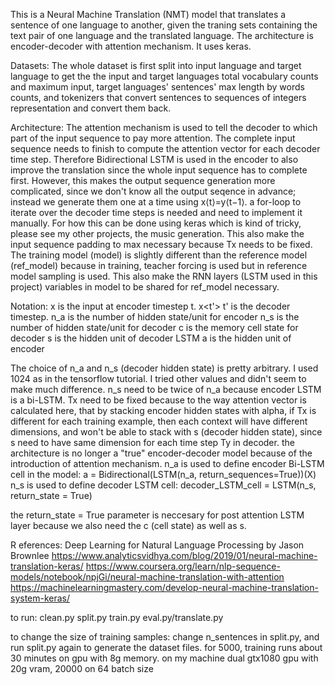 
This is a Neural Machine Translation (NMT) model that translates a sentence of 
one language to another, given the traning sets containing the text pair of one
 language and the translated language.
The architecture is encoder-decoder with attention mechanism.
It uses keras.

Datasets:
The whole dataset is first split into input language and target language to get
the the input and target languages total vocabulary counts and maximum input,
target languages' sentences' max length by words counts, and tokenizers that
 convert sentences to sequences of integers representation and convert them back.

Architecture:
The attention mechanism is used to tell the decoder to which part of the input
sequence to pay more attention.  The complete input sequence needs to finish 
to compute the attention vector for each decoder time step.  Therefore 
Bidirectional LSTM is used in the encoder to also improve the translation 
since the whole input sequence has to complete first. However, this makes the
output sequence generation more complicated, since we don't know all the 
output seqence in advance;
instead we generate them one at a time using x⟨t⟩=y⟨t−1⟩. a for-loop to iterate 
over the decoder time steps is needed and need to implement it manually.
For how this can be done using keras which is kind of tricky, please see my 
other projects, the music generation.
This also make the input sequence padding to max necessary because Tx needs to 
be fixed.
The training model (model) is slightly different than the reference model 
(ref_model) because in training, teacher forcing is used but in reference model 
sampling is used.
This also make the RNN layers (LSTM used in this project) variables in model to 
be shared for ref_model necessary.

Notation:
x<t> is the input at encoder timestep t.
x<t'> t' is the decoder timestep.
n_a is the number of hidden state/unit for encoder
n_s is the number of hidden state/unit for decoder
c is the memory cell state for decoder
s is the hidden unit of decoder LSTM
a is the hidden unit of encoder


The choice of n_a and n_s (decoder hidden state) is pretty arbitrary.  I used 
1024 as in the tensorflow tutorial.  I tried other values and didn't seem to 
make much difference.
n_s need to be twice of n_a because encoder LSTM is a bi-LSTM.
Tx need to be fixed because to the way attention vector is calculated here, 
that by stacking encoder hidden states with alpha, if Tx is different for each 
training example, then each context<Ty> will have different dimensions, and 
won't be able to stack with s<Ty> (decoder hidden state), since s<Ty> need
to have same dimension for each time step Ty in decoder.
the architecture is no longer a "true" encoder-decoder model because of the 
introduction of attention mechanism.
n_a is used to define encoder Bi-LSTM cell in the model:
a = Bidirectional(LSTM(n_a, return_sequences=True))(X)
n_s is used to define decoder LSTM cell:
decoder_LSTM_cell = LSTM(n_s, return_state = True)


the return_state = True parameter is neccesary for post attention LSTM layer
because we also need the c (cell state) as well as s.

R eferences:
Deep Learning for Natural Language Processing by Jason Brownlee
https://www.analyticsvidhya.com/blog/2019/01/neural-machine-translation-keras/
https://www.coursera.org/learn/nlp-sequence-models/notebook/npjGi/neural-machine-translation-with-attention
https://machinelearningmastery.com/develop-neural-machine-translation-system-keras/

to run:
clean.py
split.py
train.py
eval.py/translate.py

to change the size of training samples:
change n_sentences in split.py, and run split.py again to generate the dataset 
files.
for 5000, training runs about 30 minutes on gpu with 8g memory.
on my machine dual gtx1080 gpu with 20g vram, 20000 on 64 batch size